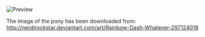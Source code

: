 ![Preview](https://raw.github.com/GNU-Pony/artwork/master/SYSLINUX/vesamenu/4:3/rainbow-dash+whatever/preview.png)

The image of the pony has been downloaded from:
    http://nerdirockstar.deviantart.com/art/Rainbow-Dash-Whatever-297124018
